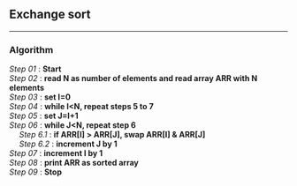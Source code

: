 ## Exchange sort
---
### Algorithm

*Step 01* : **Start**\
*Step 02* : **read N as number of elements and read array ARR with N elements**\
*Step 03* : **set I=0**\
*Step 04* : **while I<N, repeat steps 5 to 7**\
*Step 05* : **set J=I+1**\
*Step 06* : **while J<N, repeat step 6**\
&emsp; *Step 6.1* : **if ARR[I] > ARR[J], swap ARR[I] & ARR[J]**\
&emsp; *Step 6.2* : **increment J by 1**\
*Step 07* : **increment I by 1**\
*Step 08* : **print ARR as sorted array**\
*Step 09* : **Stop**